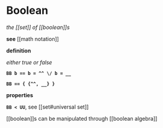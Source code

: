 # Boolean

_the [[set]] of [[boolean]]s_

**see** [[math notation]]

**definition**

_either true or false_

**`BB b == b = ^^ \/ b = __`**

**`BB == { {^^, __} }`**

**properties**

**`BB < UU`**, see [[set#universal set]]

[[boolean]]s can be manipulated through [[boolean algebra]]
